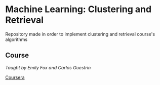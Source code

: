 # Machine Learning: Clustering and Retrieval
Repository made in order to implement clustering and retrieval course's algorithms

## Course

_Taught by Emily Fox and Carlos Guestrin_

[ Coursera ](https://www.coursera.org/learn/ml-clustering-and-retrieval)
